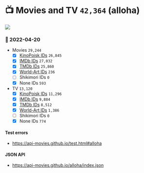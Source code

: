 # :tv: Movies and TV `42,364` (alloha)

<a href="https://API-Movies.github.io"><img src="https://API-Movies.github.io/banner.png?cache"></a>

### :date: 2022-04-20
- Movies `29,244`
  - [x] <a href="https://API-Movies.github.io/alloha/movie_kinopoisk_ids.json">KinoPoisk IDs</a> `26,845`
  - [x] <a href="https://API-Movies.github.io/alloha/movie_imdb_ids.json">IMDb IDs</a> `27,032`
  - [x] <a href="https://API-Movies.github.io/alloha/movie_tmdb_ids.json">TMDb IDs</a> `25,860`
  - [x] <a href="https://API-Movies.github.io/alloha/movie_world_art_ids.json">World-Art IDs</a> `236`
  - [ ] Shikimori IDs `0`
  - [x] None IDs `593`
- TV `13,120`
  - [x] <a href="https://API-Movies.github.io/alloha/tv_kinopoisk_ids.json">KinoPoisk IDs</a> `11,296`
  - [x] <a href="https://API-Movies.github.io/alloha/tv_imdb_ids.json">IMDb IDs</a> `9,884`
  - [x] <a href="https://API-Movies.github.io/alloha/tv_tmdb_ids.json">TMDb IDs</a> `8,512`
  - [x] <a href="https://API-Movies.github.io/alloha/tv_world_art_ids.json">World-Art IDs</a> `1,386`
  - [ ] Shikimori IDs `0`
  - [x] None IDs `774`
#### Test errors
- <a href='https://api-movies.github.io/test.html#alloha'>https://api-movies.github.io/test.html#alloha</a>
#### JSON API
- <a href='https://api-movies.github.io/alloha/index.json'>https://api-movies.github.io/alloha/index.json</a>
